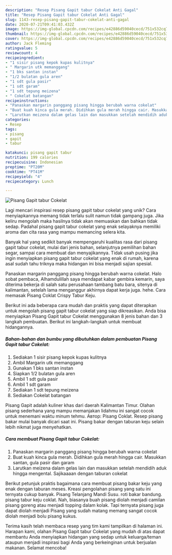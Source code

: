 ```yaml
---
description: "Resep Pisang Gapit tabur Cokelat Anti Gagal"
title: "Resep Pisang Gapit tabur Cokelat Anti Gagal"
slug: 1143-resep-pisang-gapit-tabur-cokelat-anti-gagal
date: 2020-07-21T09:41:03.432Z
image: https://img-global.cpcdn.com/recipes/e42886d59040cecd/751x532cq70/pisang-gapit-tabur-cokelat-foto-resep-utama.jpg
thumbnail: https://img-global.cpcdn.com/recipes/e42886d59040cecd/751x532cq70/pisang-gapit-tabur-cokelat-foto-resep-utama.jpg
cover: https://img-global.cpcdn.com/recipes/e42886d59040cecd/751x532cq70/pisang-gapit-tabur-cokelat-foto-resep-utama.jpg
author: Jack Fleming
ratingvalue: 5
reviewcount: 4
recipeingredient:
- "1 sisir pisang kepok kupas kulitnya"
- " Margarin utk memanggang"
- "1 bks santan instan"
- "1/2 bulatan gula aren"
- "1 sdt gula pasir"
- "1 sdt garam"
- "1 sdt tepung meizena"
- " Cokelat batangan"
recipeinstructions:
- "Panaskan margarin panggang pisang hingga berubah warna cokelat"
- "Buat kuah kinca gula merah. Didihkan gula merah hingga cair. Masukkan santan, gula pasir dan garam"
- "Larutkan meizena dalam gelas lain dan masukkan setelah mendidih aduk hingga mengental. Sajikaaaan dengan taburan cokelat"
categories:
- Resep
tags:
- pisang
- gapit
- tabur

katakunci: pisang gapit tabur 
nutrition: 199 calories
recipecuisine: Indonesian
preptime: "PT20M"
cooktime: "PT41M"
recipeyield: "4"
recipecategory: Lunch

---
```



![Pisang Gapit tabur Cokelat](https://img-global.cpcdn.com/recipes/e42886d59040cecd/751x532cq70/pisang-gapit-tabur-cokelat-foto-resep-utama.jpg)

Lagi mencari inspirasi resep pisang gapit tabur cokelat yang unik? Cara menyiapkannya memang tidak terlalu sulit namun tidak gampang juga. Jika keliru mengolah maka hasilnya tidak akan memuaskan dan bahkan tidak sedap. Padahal pisang gapit tabur cokelat yang enak selayaknya memiliki aroma dan cita rasa yang mampu memancing selera kita.

Banyak hal yang sedikit banyak mempengaruhi kualitas rasa dari pisang gapit tabur cokelat, mulai dari jenis bahan, selanjutnya pemilihan bahan segar, sampai cara membuat dan menyajikannya. Tidak usah pusing jika ingin menyiapkan pisang gapit tabur cokelat yang enak di rumah, karena asal sudah tahu triknya maka hidangan ini bisa menjadi sajian spesial.

Panaskan margarin panggang pisang hingga berubah warna cokelat. Halo sobat pembaca, Alhamdulillah saya mendapat kabar gembira kemarin, saya diterima bekerja di salah satu perusahaan tambang batu bara, sitenya di kalimantan, setelah lama menganggur akhirnya dapat kerja juga. hehe. Cara memasak Pisang Coklat Crispy Tabur Keju.


Berikut ini ada beberapa cara mudah dan praktis yang dapat diterapkan untuk mengolah pisang gapit tabur cokelat yang siap dikreasikan. Anda bisa menyiapkan Pisang Gapit tabur Cokelat menggunakan 8 jenis bahan dan 3 langkah pembuatan. Berikut ini langkah-langkah untuk membuat hidangannya.

<!--inarticleads1-->

##### Bahan-bahan dan bumbu yang dibutuhkan dalam pembuatan Pisang Gapit tabur Cokelat:

1. Sediakan 1 sisir pisang kepok kupas kulitnya
1. Ambil  Margarin utk memanggang
1. Gunakan 1 bks santan instan
1. Siapkan 1/2 bulatan gula aren
1. Ambil 1 sdt gula pasir
1. Ambil 1 sdt garam
1. Sediakan 1 sdt tepung meizena
1. Sediakan  Cokelat batangan


Pisang Gapit adalah kuliner khas dari daerah Kalimantan Timur. Olahan pisang sederhana yang mampu memanjakan lidahmu ini sangat cocok untuk menemani waktu minum tehmu. Автор: Pisang Coklat. Resep pisang bakar mulai banyak dicari saat ini. Pisang bakar dengan taburan keju selain lebih nikmat juga menyehatkan. 

<!--inarticleads2-->

##### Cara membuat Pisang Gapit tabur Cokelat:

1. Panaskan margarin panggang pisang hingga berubah warna cokelat
1. Buat kuah kinca gula merah. Didihkan gula merah hingga cair. Masukkan santan, gula pasir dan garam
1. Larutkan meizena dalam gelas lain dan masukkan setelah mendidih aduk hingga mengental. Sajikaaaan dengan taburan cokelat


Berikut petunjuk praktis bagaimana cara membuat pisang bakar keju yang enak dengan taburan meses. Kreasi pengolahan pisang yang satu ini ternyata cukup banyak. Pisang Telanjang Mandi Susu. roti bakar bandung. pisang tabur keju coklat. Nah, biasanya buah pisang diolah menjadi camilan pisang goreng atau menjadi topping dalam kolak. Tapi ternyata pisang juga dapat diolah menjadi Pisang yang sudah matang memang sangat cocok diolah menjadi bolu pisang kukus. 

Terima kasih telah membaca resep yang tim kami tampilkan di halaman ini. Harapan kami, olahan Pisang Gapit tabur Cokelat yang mudah di atas dapat membantu Anda menyiapkan hidangan yang sedap untuk keluarga/teman ataupun menjadi inspirasi bagi Anda yang berkeinginan untuk berjualan makanan. Selamat mencoba!
